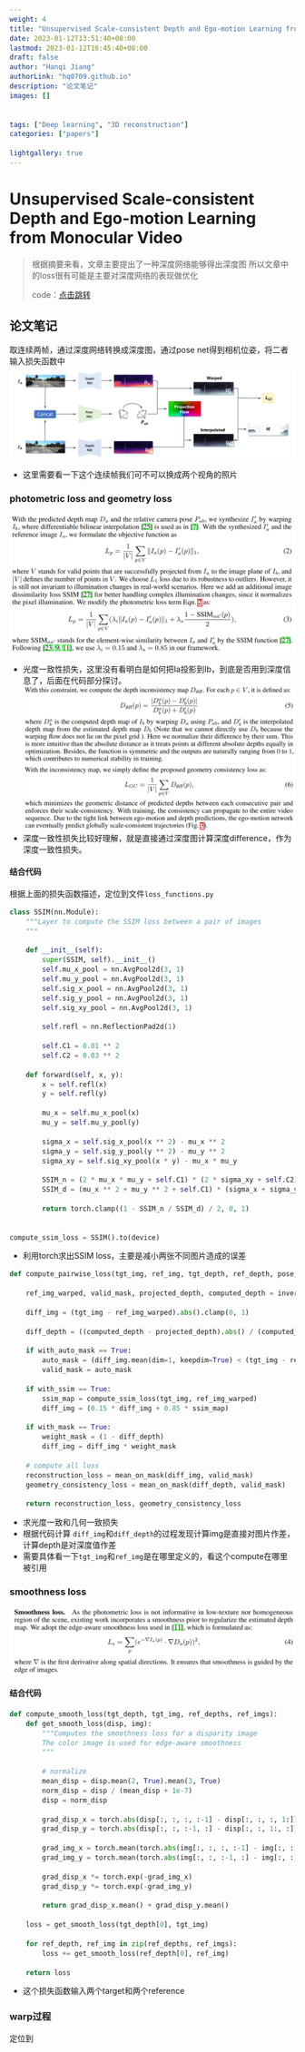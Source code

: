 ```yaml
---
weight: 4
title: "Unsupervised Scale-consistent Depth and Ego-motion Learning from Monocular Video"
date: 2023-01-12T13:51:40+08:00
lastmod: 2023-01-12T16:45:40+08:00
draft: false
author: "Hanqi Jiang"
authorLink: "hq0709.github.io"
description: "论文笔记"
images: []


tags: ["Deep learning", "3D reconstruction"]
categories: ["papers"]

lightgallery: true
---
```

# Unsupervised Scale-consistent Depth and Ego-motion Learning from Monocular Video

> 根据摘要来看，文章主要提出了一种深度网络能够得出深度图
>  所以文章中的loss很有可能是主要对深度网络的表现做优化  
> 
>  code：[点击跳转](https://github.com/JiawangBian/SC-SfMLearner-Release)

## 论文笔记
取连续两帧，通过深度网络转换成深度图，通过pose net得到相机位姿，将二者输入损失函数中
![网络架构图](1.png "网络架构图")
* 这里需要看一下这个连续帧我们可不可以换成两个视角的照片
### photometric loss and geometry loss
![phtotometric loss](2.png "photometric loss")
* 光度一致性损失，这里没有看明白是如何把Ia投影到Ib，到底是否用到深度信息了，后面在代码部分探讨。
![geometry consistency loss](3.png "geometry consistency loss")
* 深度一致性损失比较好理解，就是直接通过深度图计算深度difference，作为深度一致性损失。
#### 结合代码
根据上面的损失函数描述，定位到文件`loss_functions.py`
```python
class SSIM(nn.Module):
    """Layer to compute the SSIM loss between a pair of images
    """

    def __init__(self):
        super(SSIM, self).__init__()
        self.mu_x_pool = nn.AvgPool2d(3, 1)
        self.mu_y_pool = nn.AvgPool2d(3, 1)
        self.sig_x_pool = nn.AvgPool2d(3, 1)
        self.sig_y_pool = nn.AvgPool2d(3, 1)
        self.sig_xy_pool = nn.AvgPool2d(3, 1)

        self.refl = nn.ReflectionPad2d(1)

        self.C1 = 0.01 ** 2
        self.C2 = 0.03 ** 2

    def forward(self, x, y):
        x = self.refl(x)
        y = self.refl(y)

        mu_x = self.mu_x_pool(x)
        mu_y = self.mu_y_pool(y)

        sigma_x = self.sig_x_pool(x ** 2) - mu_x ** 2
        sigma_y = self.sig_y_pool(y ** 2) - mu_y ** 2
        sigma_xy = self.sig_xy_pool(x * y) - mu_x * mu_y

        SSIM_n = (2 * mu_x * mu_y + self.C1) * (2 * sigma_xy + self.C2)
        SSIM_d = (mu_x ** 2 + mu_y ** 2 + self.C1) * (sigma_x + sigma_y + self.C2)

        return torch.clamp((1 - SSIM_n / SSIM_d) / 2, 0, 1)


compute_ssim_loss = SSIM().to(device)
```
* 利用torch求出SSIM loss，主要是减小两张不同图片造成的误差
```python
def compute_pairwise_loss(tgt_img, ref_img, tgt_depth, ref_depth, pose, intrinsic, with_ssim, with_mask, with_auto_mask, padding_mode):

    ref_img_warped, valid_mask, projected_depth, computed_depth = inverse_warp2(ref_img, tgt_depth, ref_depth, pose, intrinsic, padding_mode)

    diff_img = (tgt_img - ref_img_warped).abs().clamp(0, 1)

    diff_depth = ((computed_depth - projected_depth).abs() / (computed_depth + projected_depth)).clamp(0, 1)

    if with_auto_mask == True:
        auto_mask = (diff_img.mean(dim=1, keepdim=True) < (tgt_img - ref_img).abs().mean(dim=1, keepdim=True)).float() * valid_mask
        valid_mask = auto_mask

    if with_ssim == True:
        ssim_map = compute_ssim_loss(tgt_img, ref_img_warped)
        diff_img = (0.15 * diff_img + 0.85 * ssim_map)

    if with_mask == True:
        weight_mask = (1 - diff_depth)
        diff_img = diff_img * weight_mask

    # compute all loss
    reconstruction_loss = mean_on_mask(diff_img, valid_mask)
    geometry_consistency_loss = mean_on_mask(diff_depth, valid_mask)

    return reconstruction_loss, geometry_consistency_loss
```
* 求光度一致和几何一致损失
* 根据代码计算 `diff_img`和`diff_depth`的过程发现计算img是直接对图片作差，计算depth是对深度值作差
* 需要具体看一下`tgt_img`和`ref_img`是在哪里定义的，看这个compute在哪里被引用
### smoothness loss
![smoothness loss](4.png "smoothness loss")
#### 结合代码
```python
def compute_smooth_loss(tgt_depth, tgt_img, ref_depths, ref_imgs):
    def get_smooth_loss(disp, img):
        """Computes the smoothness loss for a disparity image
        The color image is used for edge-aware smoothness
        """

        # normalize
        mean_disp = disp.mean(2, True).mean(3, True)
        norm_disp = disp / (mean_disp + 1e-7)
        disp = norm_disp

        grad_disp_x = torch.abs(disp[:, :, :, :-1] - disp[:, :, :, 1:])
        grad_disp_y = torch.abs(disp[:, :, :-1, :] - disp[:, :, 1:, :])

        grad_img_x = torch.mean(torch.abs(img[:, :, :, :-1] - img[:, :, :, 1:]), 1, keepdim=True)
        grad_img_y = torch.mean(torch.abs(img[:, :, :-1, :] - img[:, :, 1:, :]), 1, keepdim=True)

        grad_disp_x *= torch.exp(-grad_img_x)
        grad_disp_y *= torch.exp(-grad_img_y)

        return grad_disp_x.mean() + grad_disp_y.mean()

    loss = get_smooth_loss(tgt_depth[0], tgt_img)

    for ref_depth, ref_img in zip(ref_depths, ref_imgs):
        loss += get_smooth_loss(ref_depth[0], ref_img)

    return loss
```
* 这个损失函数输入两个target和两个reference

### warp过程
定位到